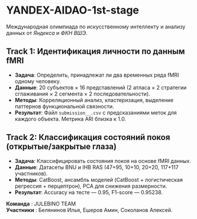 # YANDEX-AIDAO-1st-stage
Международная олимпиада по искусственному интеллекту и анализу данных от *Яндекса* и *ФКН ВШЭ*.

## Track 1: Идентификация личности по данным fMRI
- **Задача**: Определить, принадлежат ли два временных ряда fMRI одному человеку.
- **Данные**: 20 субъектов × 16 представлений (2 атласа × 2 стратегии сглаживания × 2 сегмента × 2 последовательности).
- **Методы**: Корреляционный анализ, кластеризация, выделение паттернов функциональной связности.
- **Результат**: Файл `submission__.csv` с предсказаниями меток для каждого объекта. Метрика ARI близка к 1.0.

## Track 2: Классификация состояний покоя (открытые/закрытые глаза)
- **Задача**: Классифицировать состояния покоя на основе fMRI данных.
- **Данные**: Датасеты BNU и IHB RAS (47+95, 10+10, 20+20, 117+117 участников).
- **Методы**: CatBoost, ансамбль моделей (CatBoost + логистическая регрессия + перцептрон), PCA для снижения размерности.
- **Результат**: Accuracy на тесте — 0.95, F1-score — 0.95238.

**Команда** : JULEBINO TEAM  
**Участники** : Белянинов Илья, Ешеров Амин, Соколанов Алексей.


